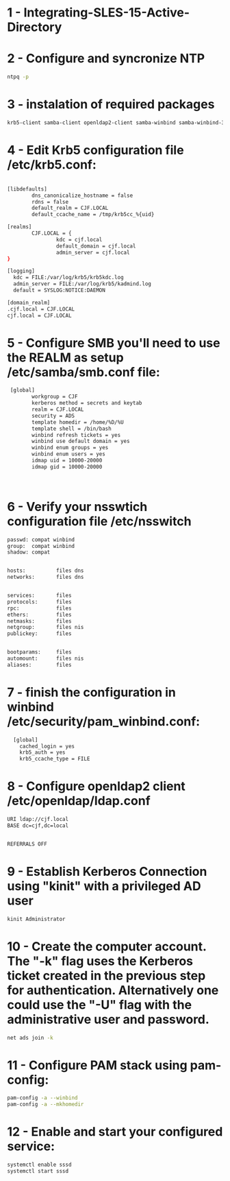 # 1 - Integrating-SLES-15-Active-Directory


# 2 - Configure and syncronize NTP
```bash
ntpq -p
```

# 3 - instalation of required packages 
```bash
krb5-client samba-client openldap2-client samba-winbind samba-winbind-32bit
```

# 4 - Edit Krb5 configuration file /etc/krb5.conf:

```bash

[libdefaults]
        dns_canonicalize_hostname = false
        rdns = false
        default_realm = CJF.LOCAL
        default_ccache_name = /tmp/krb5cc_%{uid}

[realms]
        CJF.LOCAL = {
                kdc = cjf.local
                default_domain = cjf.local
                admin_server = cjf.local
}

[logging]
  kdc = FILE:/var/log/krb5/krb5kdc.log
  admin_server = FILE:/var/log/krb5/kadmind.log
  default = SYSLOG:NOTICE:DAEMON

[domain_realm]
.cjf.local = CJF.LOCAL
cjf.local = CJF.LOCAL

```
# 5 - Configure SMB you'll need to use the REALM as setup /etc/samba/smb.conf file:

```bash
 [global]
        workgroup = CJF
        kerberos method = secrets and keytab
        realm = CJF.LOCAL
        security = ADS
        template homedir = /home/%D/%U
        template shell = /bin/bash
        winbind refresh tickets = yes
        winbind use default domain = yes
        winbind enum groups = yes
        winbind enum users = yes
        idmap uid = 10000-20000
        idmap gid = 10000-20000

        
```
# 6 - Verify your nsswtich configuration file /etc/nsswitch

```bash
passwd: compat winbind
group:  compat winbind
shadow: compat


hosts:          files dns
networks:       files dns


services:       files
protocols:      files
rpc:            files
ethers:         files
netmasks:       files
netgroup:       files nis
publickey:      files


bootparams:     files
automount:      files nis
aliases:        files

```

# 7 - finish the configuration in winbind /etc/security/pam_winbind.conf:

```bash
  [global]
    cached_login = yes
    krb5_auth = yes
    krb5_ccache_type = FILE

```

# 8 - Configure openldap2 client /etc/openldap/ldap.conf

```bash
URI ldap://cjf.local
BASE dc=cjf,dc=local


REFERRALS OFF
```

# 9 - Establish Kerberos Connection using "kinit" with a privileged AD user 

```bash
kinit Administrator
```

# 10 - Create the computer account. The "-k" flag uses the Kerberos ticket created in the previous step for authentication. Alternatively one could use the "-U" flag with the administrative user and password.

```bash
net ads join -k
```

# 11 - Configure PAM stack using pam-config:

```bash
pam-config -a --winbind
pam-config -a --mkhomedir
```
# 12 - Enable and start your configured service:

```bash
systemctl enable sssd
systemctl start sssd
```
